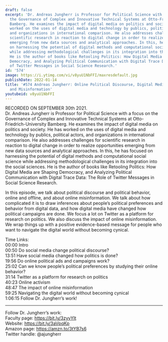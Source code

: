 ```yaml
---
draft: false
excerpt: 'Dr. Andreas Jungherr is Professor for Political Science with a focus on
  the Governance of Complex and Innovative Technical Systems at Otto-Friedrich-University
  Bamberg. He examines the impact of digital media on politics and society. He has
  worked on the uses of digital media and technology by publics, political actors,
  and organizations in international comparison. He also addresses challenges for
  scientific research in reaction to digital change in order to realize opportunities
  emerging from new data sources and analytical approaches. In this, he has focused
  on harnessing the potential of digital methods and computational social science
  while addressing methodological challenges in its integration into the social sciences.
  He is the author of books like Retooling Politics: How Digital Media are Shaping
  Democracy, and Analyzing Political Communication with Digital Trace Data: The Role
  of Twitter Messages in Social Science Research.'
id: '574'
image: https://i.ytimg.com/vi/v8yuU1NbFFI/maxresdefault.jpg
publishDate: 2022-01-14
title: '#574 Andreas Jungherr: Online Political Discourse, Digital Media and Politics,
  and Misinformation'
youtubeid: v8yuU1NbFFI
---
```

<div class="timelinks">

RECORDED ON SEPTEMBER 30th 2021.  
Dr. Andreas Jungherr is Professor for Political Science with a focus on the Governance of Complex and Innovative Technical Systems at Otto-Friedrich-University Bamberg. He examines the impact of digital media on politics and society. He has worked on the uses of digital media and technology by publics, political actors, and organizations in international comparison. He also addresses challenges for scientific research in reaction to digital change in order to realize opportunities emerging from new data sources and analytical approaches. In this, he has focused on harnessing the potential of digital methods and computational social science while addressing methodological challenges in its integration into the social sciences. He is the author of books like Retooling Politics: How Digital Media are Shaping Democracy, and Analyzing Political Communication with Digital Trace Data: The Role of Twitter Messages in Social Science Research.

In this episode, we talk about political discourse and political behavior, online and offline, and about online misinformation. We talk about how complicated it is to draw inferences about people’s political preferences and behavior from digital data, and how digital media have changed how political campaigns are done. We focus a lot on Twitter as a platform for research on politics. We also discuss the impact of online misinformation. We wrap things up with a positive evidence-based message for people who want to navigate the digital world without becoming cynical.

Time Links:  
<time>00:00</time> Intro  
<time>00:50</time> Do social media change political discourse?  
<time>13:51</time> Have social media changed how politics is done?  
<time>19:56</time> Do online political ads and campaigns work?  
<time>25:02</time> Can we know people’s political preferences by studying their online behavior?  
<time>31:14</time> Twitter as a platform for research on politics  
<time>40:23</time> Online activism  
<time>48:47</time> The impact of online misinformation  
<time>59:25</time> Navigating the digital world without becoming cynical  
<time>1:06:15</time> Follow Dr. Jungherr’s work!

---

Follow Dr. Jungherr’s work:  
Faculty page: https://bit.ly/3zyvYIt  
Website: https://bit.ly/3aVpqKp  
Amazon page: https://amzn.to/3tYB7s6  
Twitter handle: @ajungherr
</div>

